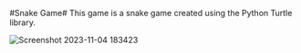 #Snake Game#
This game is a snake game created using the Python Turtle library.

![Screenshot 2023-11-04 183423](https://github.com/MohamedAboSaleh/Snake_Game/assets/135134225/2b64dc36-4634-4ae8-b50d-5c6843ade4c1)

